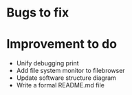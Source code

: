 # Bugs to fix



# Improvement to do

- Unify debugging print
- Add file system monitor to filebrowser
- Update software structure diagram
- Write a formal README.md file




<!--#  To Do-->
<!---->
<!--## CSXFileBrowser-->
<!---->
<!--- Complete the implement of FileBrowserMenu.-->
<!--- Complete the implement of file access: open file and save file.-->
<!--    - If the file cannot be opened as text file, open it as binary and dump as hex.-->
<!--    - If the file cannot be opened as text file, all attemptions of modifying the file content should be discarded.-->
<!---->
<!--## CSXTabViewController-->
<!---->
<!--Test the compatibility with ACE editor-->
<!---->
<!--## ACEViewSwift-->
<!---->
<!--Test the compatibility with ACE editor-->
<!---->
<!--## CSXCodeEditor-->
<!---->
<!--Combine CSXTabViewController with ACEViewSwift-->
<!---->
<!--## CSXCompiler-->
<!---->
<!--This is a framework acting like a make system. It should support the following functions:-->
<!--- invoke gcc, linker(ld), converter and library archiver(ar).-->
<!--- analyse the output and throw proper errors to indicate what had happened.-->
<!---->
<!--## CSXLibraryManager-->
<!---->
<!--This is a framework for managing c libraries. It should support the following functions:-->
<!--- record the name, author, version, description, categories, header file to include, dependencies and so on.-->
<!--- create user's own library package-->
<!--- update user's libraries if there is a newer version-->
<!--    -->
<!--## CSXProjectManager-->
<!---->
<!--This is a framework providing support of cmsproj file. All modifications of a project will be sent to this framework.-->
<!--Note: make a single shared manager and manage all projects!-->
<!--Check the configuration and make sure it doesn't conflict with the existant files!-->
<!---->
<!--### Design a new project structure!-->
<!--|: ----------------------------------------- :|-->
<!--|                   Project Folder                   |-->
<!--|-------------------------------------------|-->
<!--| cmsproj file |    Source code folder    |-->
<!--| .config.json |  .c files .h files cms file  |-->
<!---->
<!--### Design a new temp project folder structure!-->
<!--|-------------------------------------------|-->
<!--|          Temporary Project Folder          |-->
<!--|-------------------------------------------|-->
<!--|            release        |             lib           |-->
<!--|-------------------------------------------|-->
<!---->
<!--## SerialKit-->
<!---->
<!--This is a framework for serial communication. It is a improved version based on ORSSerialPort.-->
<!---->
<!--## CSXSerialConsole-->
<!---->
<!--This is a framework for uploading binary to the chip, receiveing data from the chip-->
<!---->
<!--## CSXDataAnalyzer-->
<!---->
<!--This is a framework providing basic data analysis.-->
<!---->
<!--## CSXCompilerInstaller-->
<!---->
<!--This is a framework used to install mips cross compiler toolchains when necessary.-->
<!---->
<!--## CSXDriverInstaller-->
<!---->
<!--This is a framework used to install serial drivers when necessary.-->
<!---->
<!--|----------------------------------------------------------------------------------------------------------------------------------------------------------------------------------------------------------------------------------------------------------------------|-->
<!--|                                       CamelStudio                                     |-->
<!--|-----------------------------------------------------------------------------------------------------------------------------------------------------------------------------------------------------------------------------------------------------------------------|-->
<!--|                     CSXProjectManager                  |     CSXFileBrowser     |                    CSXCodeEditor                  |      CSXSerialConsole     | CSXDataAnalyzer |-->
<!--| cmsproj Parser | cms Parser | CSXCompiler |  CSXFileTreeManager | CSXTabViewController | ACEViewSwift | SerialKit | CSXUploader |         PlotKit           |-->
<!--            ^-->
<!--             |-->
<!--             |-->
<!--|    Document      |-->
<!---->
<!---->
<!--|                  Version Management                |-->
<!--| Sparkle |         CSXLibraryManager         |-->
<!--|              | SwiftDownloader | cmslib Parser |-->
<!---->
<!---->
<!--|              CSXEnvironmentCheck                |-->
<!--| CSXCompilerInstaller | CSXDriverInstaller |-->
